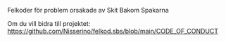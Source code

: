 Felkoder för problem orsakade av Skit Bakom Spakarna

Om du vill bidra till projektet: https://github.com/Nisserino/felkod.sbs/blob/main/CODE_OF_CONDUCT
